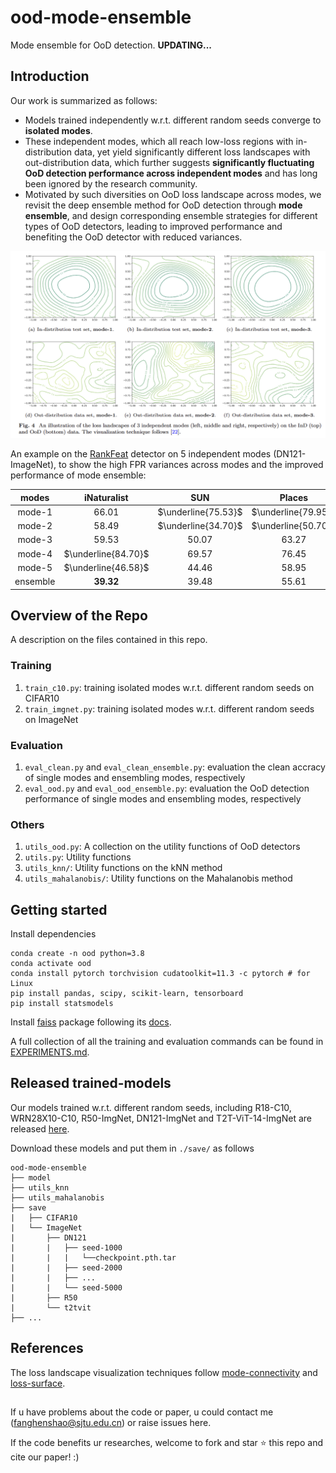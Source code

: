 # ood-mode-ensemble
Mode ensemble for OoD detection. **UPDATING...**


## Introduction
Our work is summarized as follows:
- Models trained independently w.r.t. different random seeds converge to **isolated modes**.
- These independent modes, which all reach low-loss regions with in-distribution data, yet yield significantly different loss landscapes with out-distribution data, which further suggests **significantly fluctuating OoD detection performance across independent modes** and has long been ignored by the research community.
- Motivated by such diversities on OoD loss landscape across modes, we revisit the deep ensemble method for OoD detection through **mode ensemble**, and design corresponding ensemble strategies for different types of OoD detectors, leading to improved performance and benefiting the OoD detector with reduced variances.

<a href="pics/mode-loss-landscape-ood.png"><div align="center"><img src="pics/mode-loss-landscape-ood.png"></div></a>

An example on the [RankFeat](https://proceedings.neurips.cc/paper_files/paper/2022/file/71c9eb0913e6c7fda3afd69c914b1a0c-Paper-Conference.pdf) detector on 5 independent modes (DN121-ImageNet), to show the high FPR variances across modes and the improved performance of mode ensemble:

modes    | iNaturalist | SUN     | Places  | Texture
:-:      | :-:         | :-:     | :-:     | :-:
mode-1   | 66.01       | $\underline{75.53}$ | $\underline{79.95}$ | 43.60
mode-2   | 58.49       | $\underline{34.70}$ | $\underline{50.70}$ | 32.73
mode-3   | 59.53       | 50.07   | 63.27   | 40.64
mode-4   | $\underline{84.70}$     | 69.57   | 76.45   | $\underline{49.89}$
mode-5   | $\underline{46.58}$     | 44.46   | 58.95   | $\underline{22.48}$
ensemble | **39.32**   | 39.48   | 55.61   | **15.98**

## Overview of the Repo

A description on the files contained in this repo.

### Training
1. `train_c10.py`: training isolated modes w.r.t. different random seeds on CIFAR10
2. `train_imgnet.py`: training isolated modes w.r.t. different random seeds on ImageNet

### Evaluation
1. `eval_clean.py` and `eval_clean_ensemble.py`: evaluation the clean accracy of single modes and ensembling modes, respectively
2. `eval_ood.py` and `eval_ood_ensemble.py`: evaluation the OoD detection performance of single modes and ensembling modes, respectively

### Others
1. `utils_ood.py`: A collection on the utility functions of OoD detectors
2. `utils.py`: Utility functions
3. `utils_knn/`: Utility functions on the kNN method
4. `utils_mahalanobis/`: Utility functions on the Mahalanobis method

## Getting started
Install dependencies
```
conda create -n ood python=3.8
conda activate ood
conda install pytorch torchvision cudatoolkit=11.3 -c pytorch # for Linux
pip install pandas, scipy, scikit-learn, tensorboard
pip install statsmodels
```
Install [faiss](https://github.com/facebookresearch/faiss/tree/main) package following its [docs](https://github.com/facebookresearch/faiss/blob/main/INSTALL.md).

A full collection of all the training and evaluation commands can be found in [EXPERIMENTS.md](./EXPERIMENTS.md).

## Released trained-models

Our models trained w.r.t. different random seeds, including R18-C10, WRN28X10-C10, R50-ImgNet, DN121-ImgNet and T2T-ViT-14-ImgNet are released [here](https://drive.google.com/drive/folders/123fa0dEG-t0qyLjIEgevCyoSvGFQ0iyt?usp=sharing).

Download these models and put them in `./save/` as follows
```
ood-mode-ensemble
├── model
├── utils_knn
├── utils_mahalanobis
├── save
|   ├── CIFAR10
|   └── ImageNet
|       ├── DN121
|       |   ├── seed-1000
|       |   |   └──checkpoint.pth.tar
|       |   ├── seed-2000
|       |   ├── ...
|       |   └── seed-5000
|       ├── R50
|       └── t2tvit 
├── ...
```

## References
The loss landscape visualization techniques follow [mode-connectivity](https://github.com/timgaripov/dnn-mode-connectivity) and [loss-surface](https://github.com/tomgoldstein/loss-landscape).

## 

If u have problems about the code or paper, u could contact me (fanghenshao@sjtu.edu.cn) or raise issues here.

If the code benefits ur researches, welcome to fork and star ⭐ this repo and cite our paper! :)